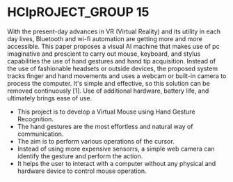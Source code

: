 # HCIpROJECT_GROUP 15
With the present-day advances in VR (Virtual Reality) and its utility in each day lives, Bluetooth and wi-fi automation are getting more and more accessible. This paper proposes a visual AI machine that makes use of pc imaginative and prescient to carry out mouse, keyboard, and stylus capabilities the use of hand gestures and hand tip acquisition. Instead of the use of fashionable headsets or outside devices, the proposed system tracks finger and hand movements and uses a webcam or built-in camera to process the computer. It's simple and effective, so this solution can be removed continuously [1]. Use of additional hardware, battery life, and ultimately brings ease of use.

-	This project is to develop a Virtual Mouse using Hand Gesture Recognition.
-	The hand gestures are the most effortless and natural way of communication.
-	The aim is to perform various operations of the cursor.
-	Instead of using more expensive sensorrs, a simple web camera can identify the gesture and perform the action.
-	It helps the user to interact with a computer without any physical and hardware device to control mouse operation.
